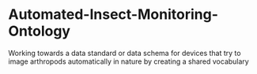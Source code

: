 # Automated-Insect-Monitoring-Ontology
Working towards a data standard or data schema for devices that try to image arthropods automatically in nature by creating a shared vocabulary
